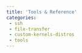```yaml
---
title: 'Tools & Reference'
categories:
 - ssh
 - file-transfer
 - custom-kernels-distros
 - tools
---
```


